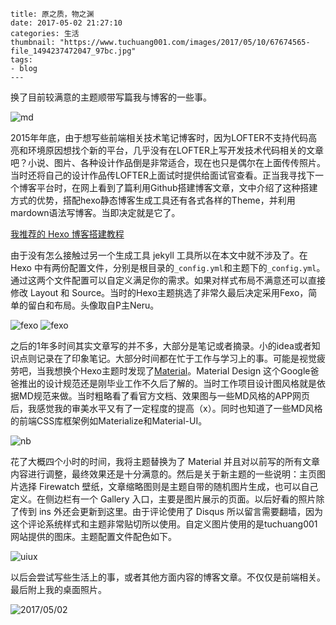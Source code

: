 ```
title: 原之质，物之渊
date: 2017-05-02 21:27:10
categories: 生活
thumbnail: "https://www.tuchuang001.com/images/2017/05/10/67674565-file_1494237472047_97bc.jpg"
tags:
- blog
---
```

换了目前较满意的主题顺带写篇我与博客的一些事。  

<!-- more -->

![md](https://www.tuchuang001.com/images/2017/05/10/17564054-file_1494139021881_edfa.png)  

2015年年底，由于想写些前端相关技术笔记博客时，因为LOFTER不支持代码高亮和环境原因想找个新的平台，几乎没有在LOFTER上写开发技术代码相关的文章吧？小说、图片、各种设计作品倒是非常适合，现在也只是偶尔在上面传传照片。当时还将自己的设计作品传LOFTER上面试时提供给面试官查看。正当我寻找下一个博客平台时，在网上看到了篇利用Github搭建博客文章，文中介绍了这种搭建方式的优势，搭配hexo静态博客生成工具还有各式各样的Theme，并利用mardown语法写博客。当即决定就是它了。

[我推荐的 Hexo 博客搭建教程](http://www.jianshu.com/p/465830080ea9)

由于没有怎么接触过另一个生成工具 jekyll 工具所以在本文中就不涉及了。在 Hexo 中有两份配置文件，分别是根目录的`_config.yml`和主题下的`_config.yml`。通过这两个文件配置可以自定义满足你的需求。如果对样式布局不满意还可以直接修改 Layout 和 Source。当时的Hexo主题挑选了非常久最后决定采用Fexo，简单的留白和布局。头像取自P主Neru。

![fexo](https://www.tuchuang001.com/images/2017/05/10/70835835-file_1494137582526_17648.png)
![fexo](https://www.tuchuang001.com/images/2017/05/10/65405614-file_1494137582712_17c29.png)  

之后的1年多时间其实文章写的并不多，大部分是笔记或者摘录。小的idea或者知识点则记录在了印象笔记。大部分时间都在忙于工作与学习上的事。可能是视觉疲劳吧，当我想换个Hexo主题时发现了[Material](https://material.viosey.com/)。Material Design 这个Google爸爸推出的设计规范还是刚毕业工作不久后了解的。当时工作项目设计图风格就是依据MD规范来做。当时粗略看了看官方文档、效果图与一些MD风格的APP网页后，我感觉我的审美水平又有了一定程度的提高（x）。同时也知道了一些MD风格的前端CSS库框架例如Materialize和Material-UI。  

![nb](https://www.tuchuang001.com/images/2017/05/10/2017-05-102.22.20-squashed.png)  

花了大概四个小时的时间，我将主题替换为了 Material 并且对以前写的所有文章内容进行调整，最终效果还是十分满意的。然后是关于新主题的一些说明：主页图片选择 Firewatch 壁纸，文章缩略图则是主题自带的随机图片生成，也可以自己定义。在侧边栏有一个 Gallery 入口，主要是图片展示的页面。以后好看的照片除了传到 ins 外还会更新到这里。由于评论使用了 Disqus 所以留言需要翻墙，因为这个评论系统样式和主题非常贴切所以使用。自定义图片使用的是tuchuang001网站提供的图床。主题配置文件配色如下。

![uiux](https://www.tuchuang001.com/images/2017/05/29/uiux.png)

以后会尝试写些生活上的事，或者其他方面内容的博客文章。不仅仅是前端相关。最后附上我的桌面照片。  

![2017/05/02](https://www.tuchuang001.com/images/2017/05/10/88054850-file_1494255474130_12c09.jpg)
